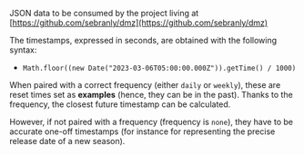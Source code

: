 JSON data to be consumed by the project living at [https://github.com/sebranly/dmz](https://github.com/sebranly/dmz)

The timestamps, expressed in seconds, are obtained with the following syntax:
- `Math.floor((new Date("2023-03-06T05:00:00.000Z")).getTime() / 1000)`

When paired with a correct frequency (either `daily` or `weekly`), these are reset times set as **examples** (hence, they can be in the past). Thanks to the frequency, the closest future timestamp can be calculated.

However, if not paired with a frequency (frequency is `none`), they have to be accurate one-off timestamps (for instance for representing the precise release date of a new season).
